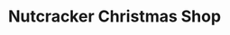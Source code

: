 ---
title: "Nutcracker Christmas Shop"
url: /st-andrews/nutcracker-christmas-shop/
shop: Allgemein
---